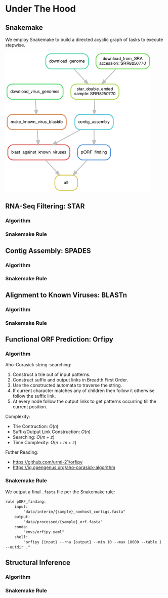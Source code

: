 # Under The Hood

## Snakemake
We employ Snakemake to build a directed acyclic graph of tasks to execute stepwise.

![](../dag_graph.png)

## RNA-Seq Filtering: STAR

### Algorithm
### Snakemake Rule

## Contig Assembly: SPADES

### Algorithm
### Snakemake Rule

## Alignment to Known Viruses: BLASTn

### Algorithm
### Snakemake Rule

## Functional ORF Prediction: Orfipy

### Algorithm
Aho–Corasick string-searching:

1. Construct a trie out of input patterns.
2. Construct suffix and output links in Breadth First Order.
3. Use the constructed automata to traverse the string.
4. If current character matches any of children then follow it otherwise follow the suffix link.
5. At every node follow the output links to get patterns occurring till the current position.

Complexity:
- Trie Contruction: $O(n)$
- Suffix/Output Link Construction: $O(n)$
- Searching: $O(m + z)$
- Time Complexity: $O(n + m + z)$

Futher Reading:
- https://github.com/urmi-21/orfipy
- https://iq.opengenus.org/aho-corasick-algorithm
  
### Snakemake Rule

We output a final `.fasta` file per the Snakemake rule:
```
rule pORF_finding:
    input:
        "data/interim/{sample}_nonhost_contigs.fasta"
    output:
        "data/processed/{sample}_orf.fasta"
    conda:
        "envs/orfipy.yaml"
    shell:
        "orfipy {input} --rna {output} --min 10 --max 10000 --table 1 --outdir ."

```

## Structural Inference

### Algorithm
### Snakemake Rule
